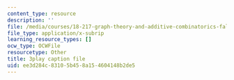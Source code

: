 ```yaml
---
content_type: resource
description: ''
file: /media/courses/18-217-graph-theory-and-additive-combinatorics-fall-2019/ee3d284c83105b458a154604148b2de5_buEtwpGvQpI.vtt
file_type: application/x-subrip
learning_resource_types: []
ocw_type: OCWFile
resourcetype: Other
title: 3play caption file
uid: ee3d284c-8310-5b45-8a15-4604148b2de5
---
```

